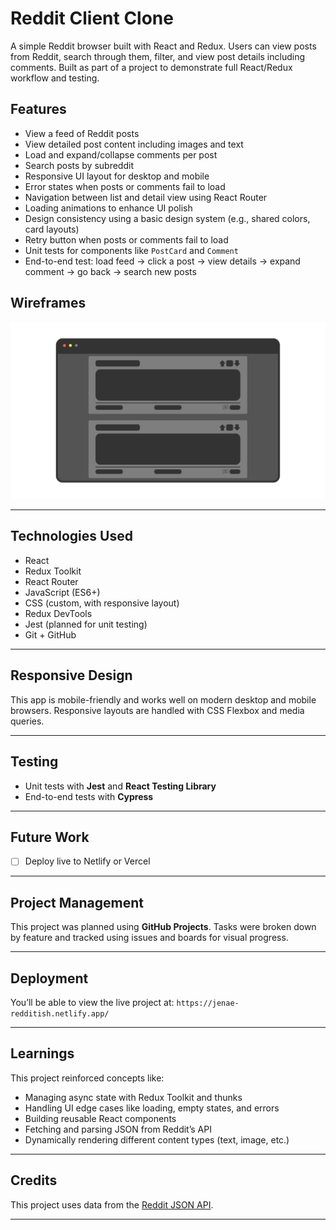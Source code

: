 # Reddit Client Clone

A simple Reddit browser built with React and Redux. Users can view posts from Reddit, search through them, filter, and view post details including comments. Built as part of a project to demonstrate full React/Redux workflow and testing.

## Features

- View a feed of Reddit posts
- View detailed post content including images and text
- Load and expand/collapse comments per post
- Search posts by subreddit
- Responsive UI layout for desktop and mobile
- Error states when posts or comments fail to load
- Navigation between list and detail view using React Router
- Loading animations to enhance UI polish
- Design consistency using a basic design system (e.g., shared colors, card layouts)
- Retry button when posts or comments fail to load
- Unit tests for components like `PostCard` and `Comment`
- End-to-end test: load feed → click a post → view details → expand comment → go back → search new posts

## Wireframes

![alt text](image.png)

---

## Technologies Used

- React
- Redux Toolkit
- React Router
- JavaScript (ES6+)
- CSS (custom, with responsive layout)
- Redux DevTools
- Jest (planned for unit testing)
- Git + GitHub

---

## Responsive Design

This app is mobile-friendly and works well on modern desktop and mobile browsers. Responsive layouts are handled with CSS Flexbox and media queries.

---

## Testing

- Unit tests with **Jest** and **React Testing Library**
- End-to-end tests with **Cypress**

---

## Future Work

- [ ] Deploy live to Netlify or Vercel

---

## Project Management

This project was planned using **GitHub Projects**. Tasks were broken down by feature and tracked using issues and boards for visual progress.

---

## Deployment

You’ll be able to view the live project at: `https://jenae-redditish.netlify.app/`

---

## Learnings

This project reinforced concepts like:

- Managing async state with Redux Toolkit and thunks
- Handling UI edge cases like loading, empty states, and errors
- Building reusable React components
- Fetching and parsing JSON from Reddit’s API
- Dynamically rendering different content types (text, image, etc.)

---

## Credits

This project uses data from the [Reddit JSON API](https://www.reddit.com/dev/api/).

---
